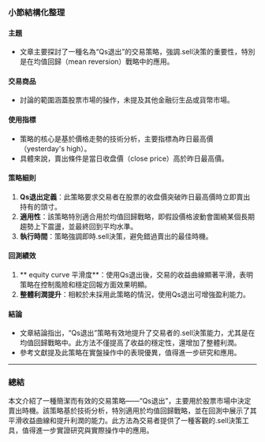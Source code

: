 ### 小節結構化整理

#### 主題
- 文章主要探討了一種名為“Qs退出”的交易策略，強調.sell決策的重要性，特別是在均值回歸（mean reversion）戰略中的應用。

#### 交易商品
- 討論的範圍涵蓋股票市場的操作，未提及其他金融衍生品或貨幣市場。

#### 使用指標
- 策略的核心是基於價格走勢的技術分析，主要指標為昨日最高價（yesterday's high）。
- 具體來說，賣出條件是當日收盘價（close price）高於昨日最高價。

#### 策略細則
1. **Qs退出定義**：此策略要求交易者在股票的收盘價突破昨日最高價時立即賣出持有的頭寸。
2. **適用性**：該策略特別適合用於均值回歸戰略，即假設價格波動會圍繞某個長期趨勢上下震盪，並最終回到平均水準。
3. **執行時間**：策略強調即時.sell決策，避免錯過賣出的最佳時機。

#### 回測績效
1. ** equity curve 平滑度**：使用Qs退出後，交易的收益曲線顯著平滑，表明策略在控制風險和穩定回報方面效果明顯。
2. **整體利潤提升**：相較於未採用此策略的情況，使用Qs退出可增強盈利能力。

#### 結論
- 文章結論指出，“Qs退出”策略有效地提升了交易者的.sell決策能力，尤其是在均值回歸戰略中。此方法不僅提高了收益的穩定性，還增加了整體利潤。
- 參考文獻提及此策略在實盤操作中的表現優異，值得進一步研究和應用。

---

### 總結
本文介紹了一種簡潔而有效的交易策略——“Qs退出”，主要用於股票市場中決定賣出時機。該策略基於技術分析，特別適用於均值回歸戰略，並在回測中展示了其平滑收益曲線和提升利潤的能力。此方法為交易者提供了一種客觀的.sell決策工具，值得進一步實證研究與實際操作中的應用。
